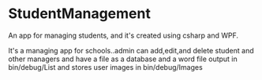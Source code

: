 # StudentManagement

An app for managing students, and it's created using csharp and WPF.

It's a managing app for schools..admin can add,edit,and delete student and other managers and have a file as a database and a word file output in bin/debug/List and stores user images in bin/debug/Images
